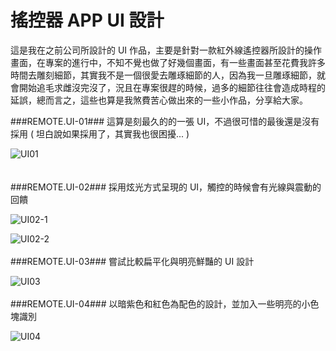 # 搖控器 APP UI 設計 

這是我在之前公司所設計的 UI 作品，主要是針對一款紅外線遙控器所設計的操作畫面，在專案的進行中，不知不覺也做了好幾個畫面，有一些畫面甚至花費我許多時間去雕刻細節，其實我不是一個很愛去雕琢細節的人，因為我一旦雕琢細節，就會開始追毛求雌沒完沒了，況且在專案很趕的時候，過多的細節往往會造成時程的延誤，總而言之，這些也算是我煞費苦心做出來的一些小作品，分享給大家。

###REMOTE.UI-01###
這算是刻最久的的一張 UI，不過很可惜的最後還是沒有採用 ( 坦白說如果採用了，其實我也很困擾... )

![UI01](/img/articles/201405/20140529_1_06.png)  
<br/>
<br/>
###REMOTE.UI-02###
採用炫光方式呈現的 UI，觸控的時候會有光線與震動的回饋    

![UI02-1](/img/articles/201405/20140529_1_07.png)  

![UI02-2](/img/articles/201405/20140529_1_08.png)
<br/>
<br/>
###REMOTE.UI-03###
嘗試比較扁平化與明亮鮮豔的 UI 設計    

![UI03](/img/articles/201405/20140529_1_09.png)
<br/>
<br/>
###REMOTE.UI-04###
以暗紫色和紅色為配色的設計，並加入一些明亮的小色塊識別

![UI04](/img/articles/201405/20140529_1_10.png)


